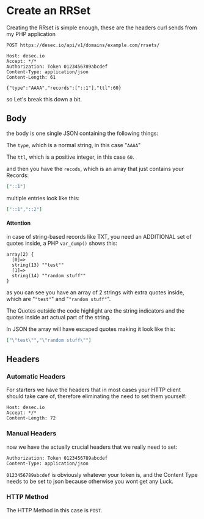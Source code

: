 # Create an RRSet

Creating the RRset is simple enough, these are the headers curl sends from my PHP application

```HTTP
POST https://desec.io/api/v1/domains/example.com/rrsets/

Host: desec.io
Accept: */*
Authorization: Token 0123456789abcdef
Content-Type: application/json
Content-Length: 61

{"type":"AAAA","records":["::1"],"ttl":60}
```

so Let's break this down a bit. 

## Body

the body is one single JSON containing the following things:

The `type`, which is a normal string, in this case "`AAAA`"

The `ttl`, which is a positive integer, in this case `60`.

and then you have the `recods`, which is an array that just contains your Records:

```json
["::1"]
```
multiple entries look like this:

```json
["::1","::2"]
```

#### Attention

in case of string-based records like TXT, you need an ADDITIONAL set of quotes inside, 
a PHP `var_dump()` shows this:

```
array(2) {
  [0]=>
  string(13) ""test""
  [1]=>
  string(14) ""random stuff""
}
```
as you can see you have an array of 2 strings with extra quotes inside, which are "`"test"`" and "`"random stuff"`".

The Quotes outside the code highlight are the string indicators and the quotes inside art actual part of the string.

In JSON the array will have escaped quotes making it look like this:

```JSON
["\"test\"","\"random stuff\""]
```
## Headers

### Automatic Headers

For starters we have the headers that in most cases your HTTP client should take care of, 
therefore eliminating the need to set them yourself:

```HTTP
Host: desec.io
Accept: */*
Content-Length: 72
```

### Manual Headers

now we have the actually crucial headers that we really need to set:

```HTTP
Authorization: Token 0123456789abcdef
Content-Type: application/json
```

`0123456789abcdef` is obviously whatever your token is, 
and the Content Type needs to be set to json because otherwise you wont get any Luck.

### HTTP Method

The HTTP Method in this case is `POST`.
